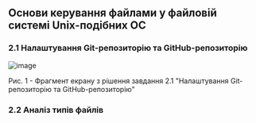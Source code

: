 ## Основи керування файлами у файловій системі Unix-подібних ОС
### 2.1 Налаштування Git-репозиторію та GitHub-репозиторію

![image](https://github.com/zhkkk77/WebAR-Example/assets/162161463/5037bc89-cc0c-41f3-8591-f45471a5fcd5)

Рис. 1 - Фрагмент екрану з рішення завдання 2.1 "Налаштування Git-репозиторію та GitHub-репозиторію"

### 2.2 Аналіз типів файлів

